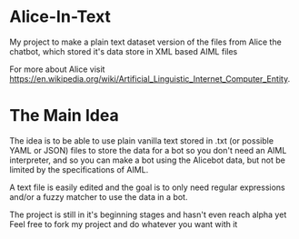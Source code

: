 # Alice-In-Text
My project to make a plain text dataset version of the files from Alice the chatbot,
which stored it's data store in XML based AIML files

For more about Alice visit https://en.wikipedia.org/wiki/Artificial_Linguistic_Internet_Computer_Entity.

# The Main Idea

The idea is to be able to use plain vanilla text stored in .txt (or possible YAML or JSON) 
files to store the data for a bot so you don't need an AIML interpreter, and so you can make a bot
using the Alicebot data, but not be limited by the specifications of AIML.

A text file is easily edited and the goal is to only need regular expressions and/or
a fuzzy matcher to use the data in a bot.

The project is still in it's beginning stages and hasn't even reach alpha yet
Feel free to fork my project and do whatever you want with it
